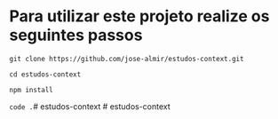# Para utilizar este projeto realize os seguintes passos

``git clone https://github.com/jose-almir/estudos-context.git``

``cd estudos-context``

``npm install``

``code .``#   e s t u d o s - c o n t e x t  
 #   e s t u d o s - c o n t e x t  
 